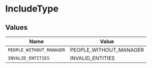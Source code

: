 # IncludeType


## Values

| Name                     | Value                    |
| ------------------------ | ------------------------ |
| `PEOPLE_WITHOUT_MANAGER` | PEOPLE_WITHOUT_MANAGER   |
| `INVALID_ENTITIES`       | INVALID_ENTITIES         |